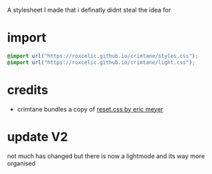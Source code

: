 A stylesheet I made that i definatly didnt steal the idea for

# import
```css
@import url("https://roxcelic.github.io/crimtane/styles.css");
@import url("https://roxcelic.github.io/crimtane/light.css");
```
# credits
* crimtane bundles a copy of [reset.css by eric meyer](//meyerweb.com/eric/tools/css/reset/)

# update V2
not much has changed but there is now a lightmode and its way more organised